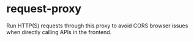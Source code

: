 # request-proxy

Run HTTP(S) requests through this proxy to avoid CORS browser issues when directly calling APIs in the frontend.